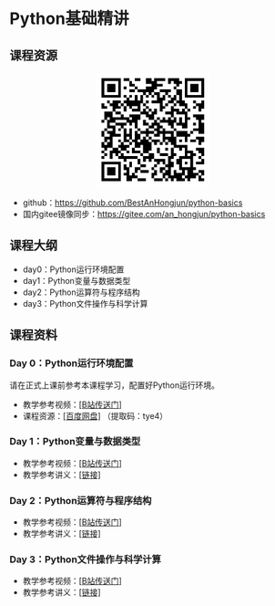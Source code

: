 # Python基础精讲
## 课程资源
<div style="text-align:center; border:greensolid1px;">
<img alt="" src="markdown/qrcode.png"  style="display:inline-block;" width="200"/>
</div>

* github：https://github.com/BestAnHongjun/python-basics
* 国内gitee镜像同步：https://gitee.com/an_hongjun/python-basics
## 课程大纲
* day0：Python运行环境配置
* day1：Python变量与数据类型
* day2：Python运算符与程序结构
* day3：Python文件操作与科学计算

## 课程资料
### Day 0：Python运行环境配置
请在正式上课前参考本课程学习，配置好Python运行环境。
* 教学参考视频：[[B站传送门]](https://www.bilibili.com/video/BV1DL4y1b7G2/?spm_id_from=333.999.0.0&vd_source=8d5b18c3e81d76ac1d81cb328e0d506b)
* 课程资源：[[百度网盘]](https://pan.baidu.com/s/1FXBCt6gtozkHHC3OaqK8JQ) （提取码：tye4）

### Day 1：Python变量与数据类型
* 教学参考视频：[[B站传送门]](https://www.bilibili.com/video/BV1b84y157dw?p=1)
* 教学参考讲义：[[链接]](day1/)

### Day 2：Python运算符与程序结构
* 教学参考视频：[[B站传送门]](https://www.bilibili.com/video/BV1b84y157dw?p=2)
* 教学参考讲义：[[链接]](day2/)

### Day 3：Python文件操作与科学计算
* 教学参考视频：[[B站传送门]](https://www.bilibili.com/video/BV1b84y157dw?p=3)
* 教学参考讲义：[[链接]](day3/)
